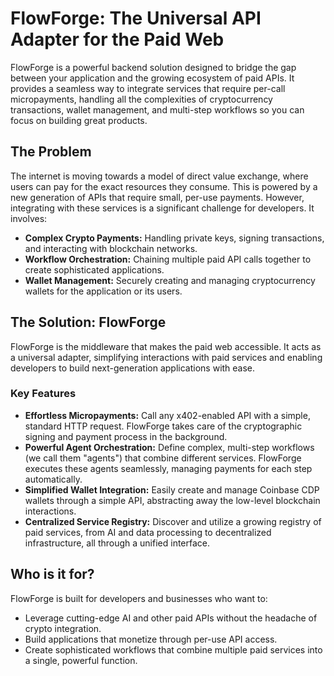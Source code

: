 # FlowForge: The Universal API Adapter for the Paid Web

FlowForge is a powerful backend solution designed to bridge the gap between your application and the growing ecosystem of paid APIs. It provides a seamless way to integrate services that require per-call micropayments, handling all the complexities of cryptocurrency transactions, wallet management, and multi-step workflows so you can focus on building great products.

## The Problem

The internet is moving towards a model of direct value exchange, where users can pay for the exact resources they consume. This is powered by a new generation of APIs that require small, per-use payments. However, integrating with these services is a significant challenge for developers. It involves:

- **Complex Crypto Payments:** Handling private keys, signing transactions, and interacting with blockchain networks.
- **Workflow Orchestration:** Chaining multiple paid API calls together to create sophisticated applications.
- **Wallet Management:** Securely creating and managing cryptocurrency wallets for the application or its users.

## The Solution: FlowForge

FlowForge is the middleware that makes the paid web accessible. It acts as a universal adapter, simplifying interactions with paid services and enabling developers to build next-generation applications with ease.

### Key Features

- **Effortless Micropayments:** Call any x402-enabled API with a simple, standard HTTP request. FlowForge takes care of the cryptographic signing and payment process in the background.
- **Powerful Agent Orchestration:** Define complex, multi-step workflows (we call them "agents") that combine different services. FlowForge executes these agents seamlessly, managing payments for each step automatically.
- **Simplified Wallet Integration:** Easily create and manage Coinbase CDP wallets through a simple API, abstracting away the low-level blockchain interactions.
- **Centralized Service Registry:** Discover and utilize a growing registry of paid services, from AI and data processing to decentralized infrastructure, all through a unified interface.

## Who is it for?

FlowForge is built for developers and businesses who want to:

- Leverage cutting-edge AI and other paid APIs without the headache of crypto integration.
- Build applications that monetize through per-use API access.
- Create sophisticated workflows that combine multiple paid services into a single, powerful function.